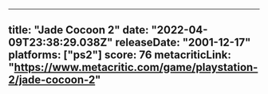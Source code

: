 
---
title: "Jade Cocoon 2"
date: "2022-04-09T23:38:29.038Z"
releaseDate: "2001-12-17"
platforms: ["ps2"]
score: 76
metacriticLink: "https://www.metacritic.com/game/playstation-2/jade-cocoon-2"
---
